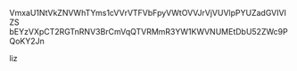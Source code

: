 VmxaU1NtVkZNVWhTYms1cVVrVTFVbFpyVWtOVVJrVjVUVlpPYUZadGVIVlZS
bEYzVXpCT2RGTnRNV3BrCmVqQTVRMmR3YW1KWVNUMEtDbU52ZWc9PQoKY2Jn

liz